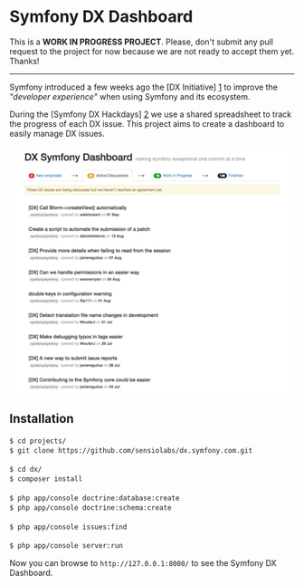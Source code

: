 Symfony DX Dashboard
====================

This is a **WORK IN PROGRESS PROJECT**. Please, don't submit any pull request 
to the project for now because we are not ready to accept them yet. Thanks!

-----

Symfony introduced a few weeks ago the [DX Initiative] [1] to improve the
*"developer experience"* when using Symfony and its ecosystem.

During the [Symfony DX Hackdays] [2] we use a shared spreadsheet to track the
progress of each DX issue. This project aims to create a dashboard to easily
manage DX issues.

![Symfony DX Dashboard](doc/images/symfony_dx_dashboard.png)

Installation
------------

```bash
$ cd projects/
$ git clone https://github.com/sensiolabs/dx.symfony.com.git

$ cd dx/
$ composer install

$ php app/console doctrine:database:create
$ php app/console doctrine:schema:create

$ php app/console issues:find

$ php app/console server:run
```

Now you can browse to `http://127.0.0.1:8000/` to see the Symfony DX Dashboard.

[1]: http://symfony.com/blog/making-the-symfony-experience-exceptional
[2]: http://symfony.com/blog/expanding-the-dx-initiative-hack-day-2-aug-23rd
